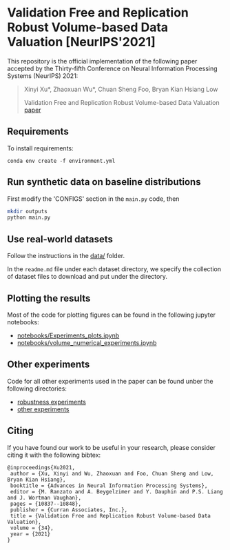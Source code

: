 # Validation Free and Replication Robust Volume-based Data Valuation [NeurIPS'2021]

This repository is the official implementation of the following paper accepted by the Thirty-fifth Conference on Neural Information Processing Systems (NeurIPS) 2021:

> Xinyi Xu*, Zhaoxuan Wu*, Chuan Sheng Foo, Bryan Kian Hsiang Low
>
> Validation Free and Replication Robust Volume-based Data Valuation [paper](https://proceedings.neurips.cc/paper/2021/hash/59a3adea76fadcb6dd9e54c96fc155d1-Abstract.html)

## Requirements

To install requirements:
```setup
conda env create -f environment.yml
```

## Run synthetic data on baseline distributions
First modify the 'CONFIGS' section in the `main.py` code, then
```bash
mkdir outputs
python main.py
```

## Use real-world datasets
Follow the instructions in the [data/](data/) folder.

In the `readme.md` file under each dataset directory, we specify the collection of dataset files to download and put under the directory.

## Plotting the results
Most of the code for plotting figures can be found in the following jupyter notebooks:
- [notebooks/Experiments_plots.ipynb](notebooks/Experiments_plots.ipynb)
- [notebooks/volume_numerical_experiments.ipynb](notebooks/volume_numerical_experiments.ipynb)

## Other experiments
Code for all other experiments used in the paper can be found unber the following directories:
- [robustness experiments](robustness%20experiments/)
- [other experiments](other%20experiments/)

## Citing
If you have found our work to be useful in your research, please consider citing it with the following bibtex:
```
@inproceedings{Xu2021,
 author = {Xu, Xinyi and Wu, Zhaoxuan and Foo, Chuan Sheng and Low, Bryan Kian Hsiang},
 booktitle = {Advances in Neural Information Processing Systems},
 editor = {M. Ranzato and A. Beygelzimer and Y. Dauphin and P.S. Liang and J. Wortman Vaughan},
 pages = {10837--10848},
 publisher = {Curran Associates, Inc.},
 title = {Validation Free and Replication Robust Volume-based Data Valuation},
 volume = {34},
 year = {2021}
}

```
